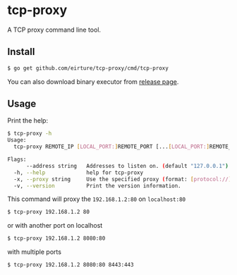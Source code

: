 # tcp-proxy

A TCP proxy command line tool.

## Install

```sh
$ go get github.com/eirture/tcp-proxy/cmd/tcp-proxy
```

You can also download binary executor from [release page](https://github.com/eirture/tcp-proxy/releases).

## Usage

Print the help:

```sh
$ tcp-proxy -h
Usage:
  tcp-proxy REMOTE_IP [LOCAL_PORT:]REMOTE_PORT [...[LOCAL_PORT:]REMOTE_PORT_N] [flags]

Flags:
      --address string   Addresses to listen on. (default "127.0.0.1")
  -h, --help             help for tcp-proxy
  -x, --proxy string     Use the specified proxy (format: [protocol://]host[:port]).
  -v, --version          Print the version information.
```

This command will proxy the `192.168.1.2:80` on `localhost:80`

```sh
$ tcp-proxy 192.168.1.2 80
```

or with another port on localhost

```sh
$ tcp-proxy 192.168.1.2 8080:80
```

with multiple ports

```sh
$ tcp-proxy 192.168.1.2 8080:80 8443:443
```
